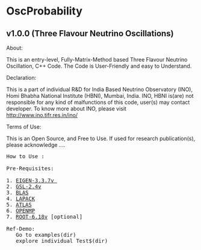 # OscProbability
## v1.0.0 (Three Flavour Neutrino Oscillations)

About:

  This is an entry-level, Fully-Matrix-Method based Three Flavour Neutrino Oscillation, C++ Code.
  The Code is User-Friendly and easy to Understand.

Declaration:

  This is a part of individual R&D for India Based Neutrino Observatory (INO), Homi Bhabha National Institute (HBNI), Mumbai, India.
  INO, HBNI is(are) not responsible for any kind of malfunctions of this code, user(s) may contact developer.
  To know more about INO, please visit http://www.ino.tifr.res.in/ino/ 

Terms of Use:

  This is an Open Source, and Free to Use.
  If used for research publication(s), please acknowledge ....

<pre>
How to Use :

Pre-Requisites:

1. <A href="https://eigen.tuxfamily.org/index.php?title=Main_Page">EIGEN-3.3.7v </A>
2. <A href="https://www.gnu.org/software/gsl/">GSL-2.4v</A>
3. <A href="http://www.netlib.org/blas/">BLAS</A>
4. <A href="http://www.netlib.org/lapack/">LAPACK</A>
5. <A href="https://www.netlib.org/atlas/">ATLAS</A>
6. <A href="https://www.openmp.org/">OPENMP</A>
7. <A href="https://root.cern/">ROOT-6.18v</A> [optional]

Ref-Demo:
   Go to examples(dir)
   explore individual Test$(dir)





